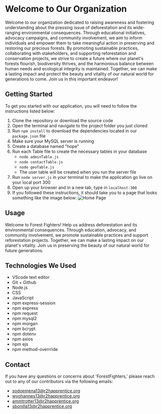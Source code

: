 # Welcome to Our Organization

Welcome to our organization dedicated to raising awareness and fostering understanding about the pressing issue of deforestation and its wide-ranging environmental consequences. Through educational initiatives, advocacy campaigns, and community involvement, we aim to inform individuals and empower them to take meaningful action in preserving and restoring our precious forests. By promoting sustainable practices, collaborating with stakeholders, and supporting reforestation and conservation projects, we strive to create a future where our planet's forests flourish, biodiversity thrives, and the harmonious balance between human needs and ecological integrity is maintained. Together, we can make a lasting impact and protect the beauty and vitality of our natural world for generations to come. Join us in this important endeavor!

## Getting Started

To get you started with our application, you will need to follow the instructions listed below:

1. Clone the repository or download the source code
2. Open the terminal and navigate to the project folder you just cloned
3. Run `npm install` to download the dependencies located in our `package.json` file
4. Make sure your MySQL server is running
5. Create a database named "hope"
6. Run each Table file to create the necessary tables in your database
   - `node adminTable.js`
   - `node contactTable.js`
   - `node geoTable.js`
   - The user table will be created when you run the server file
7. Run `node server.js` in your terminal to make the application go live on your local port 300
8. Open up your browser and in a new tab, type in `localhost:300`
9. If you followed these instructions, it should take you to a page that looks something like the image below:
![Home Page](public/imgs/example.png)

## Usage

Welcome to Forest Fighters! Help us address deforestation and its environmental consequences. Through education, advocacy, and community involvement, we promote sustainable practices and support reforestation projects. Together, we can make a lasting impact on our planet's vitality. Join us in preserving the beauty of our natural world for future generations.

## Technologies We Used

- VScode text editor
- Git + Github
- Node.js
- CSS
- JavaScript
- npm express-session
- npm express
- npm request
- npm mysql2
- npm morgan
- npm bcrypt
- npm dotenv
- npm axios
- npm ejs
- npm method-overrride

## Contact

If you have any questions or concerns about 'ForestFighters,' please reach out to any of our contributors via the following emails:

- sodoemena13@r2happrentice.org
- wyohannes13@r2happrentice.org
- ammtrotter13@r2happrentice.org
- sbonilla13@r2happrentice.org
